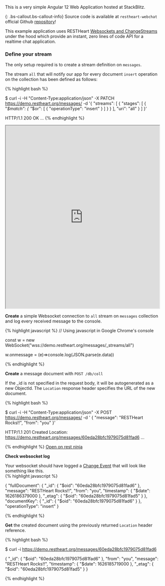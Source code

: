 This is a very simple Angular 12 Web Application hosted at StackBlitz. 

{: .bs-callout.bs-callout-info}
Source code is available at `restheart-webchat`  official Github [repository](https://github.com/SoftInstigate/restheart-webchat)! 


This example application uses RESTHeart [Websockets and ChangeStreams](https://restheart.org/docs/change-streams/) under the hood which provide an instant, 
zero lines of code API for a realtime chat application.

### Define your stream

The only setup required is to create a stream definition on `messages`. 

The stream `all` that will notify our app for every document `insert` operation on the collection has been defined as follows:

{% highlight bash %}

$ curl -i -H "Content-Type:application/json" -X PATCH https://demo.restheart.org/messages/ -d '{
    "streams": [
        {
            "stages": [
                {
                    "_$match": {
                        "_$or": [
                            {
                                "operationType": "insert"
                            }
                        ]
                    }
                }
            ],
            "uri": "all"
        }
    ]
}'

HTTP/1.1 200 OK
...
{% endhighlight %}

<iframe src="https://chat.restheart.org" width="100%" height="600px" title="restheat-ng-demo"></iframe>

<div class="row mt-3">
    <div class="col-lg-3 pt-2">
        <p><strong>Create</strong> a simple Websocket connection to <code>all</code> stream on <code>messages</code> collection and log every received message to the console.</p>
    </div>
    <div class="col-lg-9">

{% highlight javascript %}
// Using javascript in Google Chrome's console

const w = new WebSocket("wss://demo.restheart.org/messages/_streams/all")

w.onmessage = (e)=>console.log(JSON.parse(e.data))

{% endhighlight %}
    </div>
</div>

<div class="row mt-3">
    <div class="col-lg-3 pt-2">
        <p><strong>Create</strong> a message document with <code>POST /db/coll</code></p>
        <p>If the _id is not specified in the request body, it will be autogenerated as a new ObjectId. The <code>Location</code> response header specifies the URL of the new document.</p>
    </div>
    <div class="col-lg-9">
    
{% highlight bash %}

$ curl -i -H "Content-Type:application/json" -X POST https://demo.restheart.org/messages/ -d '
    {
        "message": "RESTHeart Rocks!!",
        "from": "you"
    }'

HTTP/1.1 201 Created
Location: https://demo.restheart.org/messages/60eda28bfc1979075d81fad6
...

{% endhighlight %}
    <a href="https://restninja.io/share/9fa04fa80e839e4928b2c92c462810848ee1addf/0" class="btn btn-sm float-right" target="_blank">Open on rest ninja</a>
    </div>
</div>

<div class="row mt-3">
    <div class="col-lg-3 pt-2">
        <p><strong>Check websocket log</strong></p>
        Your websocket should have logged a <a href="https://docs.mongodb.com/manual/reference/change-events/"  target="_blank">Change Event</a> that will look like something like this.
    </div>
    <div class="col-lg-9">
{% highlight javascript %}

{
    "fullDocument": {
        "_id": {
            "$oid": "60eda28bfc1979075d81fad6"
        },
        "message": "RESTHeart Rocks!!",
        "from": "you",
        "timestamp": {
            "$date": 1626186379000
        },
        "_etag": {
            "$oid": "60eda28bfc1979075d81fad5"
        }
    },
    "documentKey": {
        "_id": {
            "$oid": "60eda28bfc1979075d81fad6"
        }
    },
    "operationType": "insert"
}

{% endhighlight %}
    </div>
</div>


<div class="row mt-3">
    <div class="col-lg-3 pt-2">
        <p><strong>Get</strong> the created document using the previously returned <code>Location</code> header reference.</p>
    </div>
    <div class="col-lg-9">
{% highlight bash %}

$ curl -i https://demo.restheart.org/messages/60eda28bfc1979075d81fad6

{
    "_id": {
        "$oid": "60eda28bfc1979075d81fad6"
    },
    "from": "you",
    "message": "RESTHeart Rocks!!",
    "timestamp": {
        "$date": 1626185719000
    },
    "_etag": {
        "$oid": "60eda28bfc1979075d81fad5"
    }
}

{% endhighlight %}
    </div>
</div>